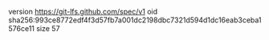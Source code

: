 version https://git-lfs.github.com/spec/v1
oid sha256:993ce8772edf4f3d57fb7a001dc2198dbc7321d594d1dc16eab3ceba1576ce11
size 57
